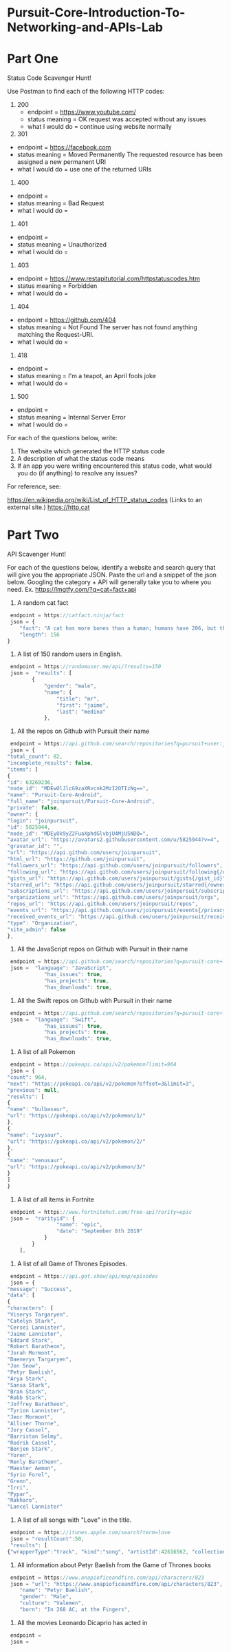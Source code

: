 
# Pursuit-Core-Introduction-To-Networking-and-APIs-Lab

# Part One

Status Code Scavenger Hunt!

Use Postman to find each of the following HTTP codes:


1. 200
   * endpoint = https://www.youtube.com/
   * status meaning = OK request was accepted without any issues
   * what I would do = continue using website normally
1. 301  
  * endpoint = https://facebook.com
  * status meaning = Moved Permanently The requested resource has been assigned a new permanent URI
  * what I would do = use one of the returned URIs
1. 400
* endpoint =
* status meaning = Bad Request
* what I would do =
1. 401
* endpoint =
* status meaning = Unauthorized
* what I would do =
1. 403
* endpoint = https://www.restapitutorial.com/httpstatuscodes.htm
* status meaning = Forbidden
* what I would do =
1. 404
* endpoint = https://github.com/404
* status meaning = Not Found The server has not found anything matching the Request-URI.
* what I would do =
1. 418
* endpoint =
* status meaning = I'm a teapot, an April fools joke
* what I would do =
1. 500
* endpoint =
* status meaning = Internal Server Error
* what I would do =


For each of the questions below, write:

1. The website which generated the HTTP status code
2. A description of what the status code means
3. If an app you were writing encountered this status code, what would you do (if anything) to resolve any issues?


For reference, see:

https://en.wikipedia.org/wiki/List_of_HTTP_status_codes (Links to an external site.)
https://http.cat


# Part Two

API Scavenger Hunt!

For each of the questions below, identify a website and search query that will give you the appropriate JSON.  Paste the url and a snippet of the json below.  Googling the category + API will generally take you to where you need.  Ex. https://lmgtfy.com/?q=cat+fact+api

1. A random cat fact
```js
 endpoint = https://catfact.ninja/fact
 json = {
    "fact": "A cat has more bones than a human; humans have 206, but the cat has 230 (some cites list 245 bones, and state that bones may fuse together as the cat ages).",
    "length": 156
}
```
1. A list of 150 random users in English.
```js
 endpoint = https://randomuser.me/api/?results=150
 json =  "results": [
        {
            "gender": "male",
            "name": {
                "title": "mr",
                "first": "jaime",
                "last": "medina"
            },
```
1. All the repos on Github with Pursuit their name
```js
 endpoint = https://api.github.com/search/repositories?q=pursuit+user:joinpursuit
 json = {
"total_count": 82,
"incomplete_results": false,
"items": [
{
"id": 63269236,
"node_id": "MDEwOlJlcG9zaXRvcnk2MzI2OTIzNg==",
"name": "Pursuit-Core-Android",
"full_name": "joinpursuit/Pursuit-Core-Android",
"private": false,
"owner": {
"login": "joinpursuit",
"id": 5825944,
"node_id": "MDEyOk9yZ2FuaXphdGlvbjU4MjU5NDQ=",
"avatar_url": "https://avatars2.githubusercontent.com/u/5825944?v=4",
"gravatar_id": "",
"url": "https://api.github.com/users/joinpursuit",
"html_url": "https://github.com/joinpursuit",
"followers_url": "https://api.github.com/users/joinpursuit/followers",
"following_url": "https://api.github.com/users/joinpursuit/following{/other_user}",
"gists_url": "https://api.github.com/users/joinpursuit/gists{/gist_id}",
"starred_url": "https://api.github.com/users/joinpursuit/starred{/owner}{/repo}",
"subscriptions_url": "https://api.github.com/users/joinpursuit/subscriptions",
"organizations_url": "https://api.github.com/users/joinpursuit/orgs",
"repos_url": "https://api.github.com/users/joinpursuit/repos",
"events_url": "https://api.github.com/users/joinpursuit/events{/privacy}",
"received_events_url": "https://api.github.com/users/joinpursuit/received_events",
"type": "Organization",
"site_admin": false
},
```
1. All the JavaScript repos on Github with Pursuit in their name
```js
 endpoint = https://api.github.com/search/repositories?q=pursuit-core+language:javascript&sort=stars&order=desc
 json =  "language": "JavaScript",
            "has_issues": true,
            "has_projects": true,
            "has_downloads": true,
```
1. All the Swift repos on Github with Pursuit in their name
```js
 endpoint = https://api.github.com/search/repositories?q=pursuit-core+language:swift&sort=stars&order=desc
 json =  "language": "Swift",
            "has_issues": true,
            "has_projects": true,
            "has_downloads": true,
```
1. A list of all Pokemon
```js
 endpoint = https://pokeapi.co/api/v2/pokemon?limit=964
 json = {
"count": 964,
"next": "https://pokeapi.co/api/v2/pokemon?offset=3&limit=3",
"previous": null,
"results": [
{
"name": "bulbasaur",
"url": "https://pokeapi.co/api/v2/pokemon/1/"
},
{
"name": "ivysaur",
"url": "https://pokeapi.co/api/v2/pokemon/2/"
},
{
"name": "venusaur",
"url": "https://pokeapi.co/api/v2/pokemon/3/"
}
]
}
```
1. A list of all items in Fortnite
```js
 endpoint = https://www.fortnitehut.com/free-api?rarity=epic
 json =  "rarityid": {
                "name": "epic",
                "date": "September 8th 2019"
            }
        }
    ],
```
1. A list of all Game of Thrones Episodes.
```js
 endpoint = https://api.got.show/api/map/episodes
 json = {
"message": "Success",
"data": [
{
"characters": [
"Viserys Targaryen",
"Catelyn Stark",
"Cersei Lannister",
"Jaime Lannister",
"Eddard Stark",
"Robert Baratheon",
"Jorah Mormont",
"Daenerys Targaryen",
"Jon Snow",
"Petyr Baelish",
"Arya Stark",
"Sansa Stark",
"Bran Stark",
"Robb Stark",
"Joffrey Baratheon",
"Tyrion Lannister",
"Jeor Mormont",
"Alliser Thorne",
"Jory Cassel",
"Barristan Selmy",
"Rodrik Cassel",
"Benjen Stark",
"Yoren",
"Renly Baratheon",
"Maester Aemon",
"Syrio Forel",
"Grenn",
"Irri",
"Pypar",
"Rakharo",
"Lancel Lannister"
```
1. A list of all songs with "Love" in the title.
```js
 endpoint = https://itunes.apple.com/search?term=love
 json = "resultCount":50,
 "results": [
{"wrapperType":"track", "kind":"song", "artistId":42616562, "collectionId":715579496, "trackId":715581836, "artistName":"Nat \"King\" Cole", "collectionName":"Nat King Cole", "trackName":"L-O-V-E", "collectionCensoredName":"Nat King Cole", "trackCensoredName":"L-O-V-E",
```
1. All information about Petyr Baelish from the Game of Thrones books
```js
 endpoint = https://www.anapioficeandfire.com/api/characters/823
 json = "url": "https://www.anapioficeandfire.com/api/characters/823",
    "name": "Petyr Baelish",
    "gender": "Male",
    "culture": "Valemen",
    "born": "In 268 AC, at the Fingers",
```
1. All the movies Leonardo Dicaprio has acted in
```js
 endpoint =
 json =
```
